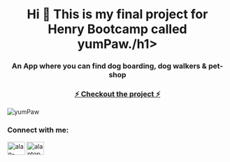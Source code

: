 <h1 align="center">Hi 👋 This is my final project for Henry Bootcamp called yumPaw./h1>
<h3 align="center">An App where you can find dog boarding, dog walkers & pet-shop</h3>

<a href="https://client-pg-teixeira26.vercel.app/"><h3 align="center">⚡ Checkout the project ⚡</h3></a>

<img alt="yumPaw" src="https://i.postimg.cc/3JdkY9hk/yumpaw.png">






<h3 align="left">Connect with me:</h3>
<p align="left">
<a href="https://linkedin.com/in/alan-topczylo" target="blank"><img align="center" src="https://raw.githubusercontent.com/rahuldkjain/github-profile-readme-generator/master/src/images/icons/Social/linked-in-alt.svg" alt="alan-topczylo" height="30" width="40" /></a>
<a href="https://instagram.com/alantopczylo" target="blank"><img align="center" src="https://raw.githubusercontent.com/rahuldkjain/github-profile-readme-generator/master/src/images/icons/Social/instagram.svg" alt="alantopczylo" height="30" width="40" /></a>
</p>
